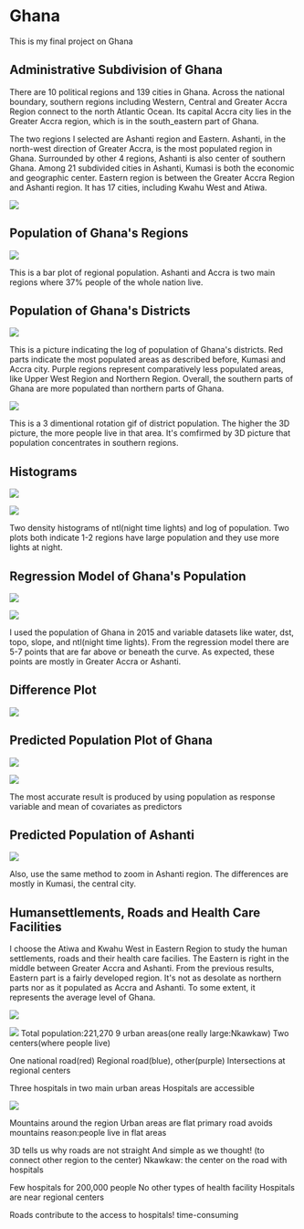 # Ghana

This is my final project on Ghana

## Administrative Subdivision of Ghana

There are 10 political regions and 139 cities in Ghana. Across the national boundary, southern regions including Western, Central and Greater Accra Region connect to the north Atlantic Ocean. Its capital Accra city lies in the Greater Accra region, which is in the south_eastern part of Ghana. 

The two regions I selected are Ashanti region and Eastern. Ashanti, in the north-west direction of Greater Accra, is the most populated region in Ghana. Surrounded by other 4 regions, Ashanti is also center of southern Ghana. Among 21 subdivided cities in Ashanti, Kumasi
is both the economic and geographic center. Eastern region is between the Greater Accra Region and Ashanti region. It has 17 cities, including Kwahu West and Atiwa.

![](Second.png)

## Population of Ghana's Regions

![](GHANA_Task11.png)

This is a bar plot of regional population. Ashanti and Accra is two main regions where 37% people of the whole nation live.

## Population of Ghana's Districts

![](Districts.png)

This is a picture indicating the log of population of Ghana's districts. Red parts indicate the most populated areas as described before, Kumasi and Accra city. Purple regions represent comparatively less populated areas, like Upper West Region and Northern Region. Overall, the southern parts of Ghana are more populated than northern parts of Ghana.

   ![](3dgif.gif)
   
This is a 3 dimentional rotation gif of district population. The higher the 3D picture, the more people live in that area. It's comfirmed by 3D picture that population concentrates in southern regions.
   
## Histograms 

![](project2_ntl.png)

![](Project2_pop15.png)

Two density histograms of ntl(night time lights) and log of population.
Two plots both indicate 1-2 regions have large population and they use more lights at night.

## Regression Model of Ghana's Population

![](stretchgoal.png)

![](catch.PNG)

I used the population of Ghana in 2015 and variable datasets like water, dst, topo, slope, and ntl(night time lights).
From the regression model there are 5-7 points that are far above or beneath the curve. As expected, these points are mostly in Greater Accra or Ashanti.
 
## Difference Plot

![](kumasi_diff.png) 

## Predicted Population Plot of Ghana

![](diff_means.png)

![](3DDifferencePredictorsMeans.PNG)

The most accurate result is produced by using population as response variable and mean of covariates as predictors

## Predicted Population of Ashanti

![](ashanti_diff_means.png)

Also, use the same method to zoom in Ashanti region. The differences are mostly in Kumasi, the central city.

## Humansettlements, Roads and Health Care Facilities

I choose the Atiwa and Kwahu West in Eastern Region to study the human settlements, roads and their health care facilies.
The Eastern is right in the middle between Greater Accra and Ashanti. From the previous results, Eastern part is a fairly developed region. It's not as desolate as northern parts nor as it populated as Accra and Ashanti. To some extent, it represents the average level of Ghana.

![](roads!hospitals!.png)

![](table.png)
Total population:221,270
9 urban areas(one really large:Nkawkaw)
Two centers(where people live)

One national road(red)
Regional road(blue), other(purple)
Intersections at regional centers

Three hospitals in two main urban areas
Hospitals are accessible 

![](Pro3_3D.gif)

Mountains around the region
Urban areas are flat
primary road avoids mountains
reason:people live in flat areas

3D tells us why roads are not straight 
And simple as we thought!
(to connect other region to the center)
Nkawkaw: the center on the road with
hospitals

Few hospitals for 200,000 people
No other types of health facility
Hospitals are near regional centers

Roads contribute to the access to hospitals! 
time-consuming


